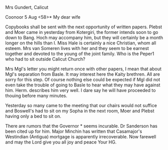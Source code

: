 Mrs Gundert, Calicut

 Coonoor 5 Aug <58>*
My dear wife

Copybooks shall be sent with the next opportunity of written papers. 
Plebst and Moer came in yesterday from Kotergiri, the former intends soon to go down to Bang. Hoch may accompany him, but they will certainly be a month longer on the hills than I. Miss Hale is certainly a nice Christian, whom all esteem. Mrs van Someren lives with her and they seem to be earnest together and devoted to the young of the joint family. Who is the Peper1 who had to sit outside Calicut Church?

Mrs Mgl's letter you might return once with other papers, I mean that about Mgl's separation from Basle. It may interest here the Kaity brethren. All are sorry for this step. Of course nothing else could be expected if Mgl did not even take the trouble of going to Basle to hear what they may have against him. Herm. describes him very well. I dare say he will have proceeded to thouing before many minutes.

Yesterday so many came to the meeting that our chairs would not suffice and Boswell's had to sit on my Sopha in the next room, Moer and Plebst having only a bed to sit on.

There are rumors that the Governor <Harris>* seems incurable. Dr Sanderson has been cited up for him. Major Minchin has written that Casamajor's Westindian (Antigua) mortgage is apparently irrecoverable. Now farewell and may the Lord give you all joy and peace
 Your HG.


